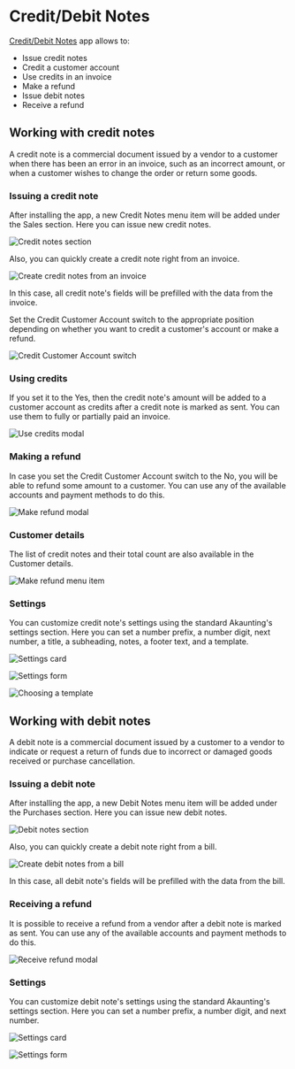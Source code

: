 Credit/Debit Notes
============

[Credit/Debit Notes](https://akaunting.com/apps/credit-debit-notes) app allows to:

- Issue credit notes
- Credit a customer account
- Use credits in an invoice
- Make a refund
- Issue debit notes
- Receive a refund

## Working with credit notes

A credit note is a commercial document issued by a vendor to a customer when there has been an error in an invoice, such as an incorrect amount, or when a customer wishes to change the order or return some goods.

### Issuing a credit note

After installing the app, a new Credit Notes menu item will be added under the Sales section. Here you can issue new credit notes.

![Credit notes section](_images/credit-debit-notes-credit-notes-section.png)

Also, you can quickly create a credit note right from an invoice.

![Create credit notes from an invoice](_images/credit-debit-notes-create-credit-note-from-invoice.png)

In this case, all credit note's fields will be prefilled with the data from the invoice.

Set the Credit Customer Account switch to the appropriate position depending on whether you want to credit a customer's account or make a refund.

![Credit Customer Account switch](_images/credit-debit-notes-credit-customer-account-switch.png)

### Using credits

If you set it to the Yes, then the credit note's amount will be added to a customer account as credits after a credit note is marked as sent. You can use them to fully or partially paid an invoice.

![Use credits modal](_images/credit-debit-notes-use-credits-modal.png)

### Making a refund
 
In case you set the Credit Customer Account switch to the No, you will be able to refund some amount to a customer. You can use any of the available accounts and payment methods to do this.

![Make refund modal](_images/credit-debit-notes-make-refund-modal.png)

### Customer details
 
The list of credit notes and their total count are also available in the Customer details.

![Make refund menu item](_images/credit-debit-notes-customer.png)

### Settings

You can customize credit note's settings using the standard Akaunting's settings section. Here you can set a number prefix, a number digit, next number, a title, a subheading, notes, a footer text, and a template.

![Settings card](_images/credit-debit-notes-settings-credit-note-card.png)

![Settings form](_images/credit-debit-notes-settings-credit-note-form.png)

![Choosing a template](_images/credit-debit-notes-settings-credit-note-template.png)

## Working with debit notes

A debit note is a commercial document issued by a customer to a vendor to indicate or request a return of funds due to incorrect or damaged goods received or purchase cancellation.

### Issuing a debit note

After installing the app, a new Debit Notes menu item will be added under the Purchases section. Here you can issue new debit notes.

![Debit notes section](_images/credit-debit-notes-debit-notes-section.png)

Also, you can quickly create a debit note right from a bill.

![Create debit notes from a bill](_images/credit-debit-notes-create-debit-note-from-bill.png)

In this case, all debit note's fields will be prefilled with the data from the bill.

### Receiving a refund
 
It is possible to receive a refund from a vendor after a debit note is marked as sent. You can use any of the available accounts and payment methods to do this.

![Receive refund modal](_images/credit-debit-notes-receive-refund-modal.png)

### Settings

You can customize debit note's settings using the standard Akaunting's settings section. Here you can set a number prefix, a number digit, and next number.

![Settings card](_images/credit-debit-notes-settings-debit-note-card.png)

![Settings form](_images/credit-debit-notes-settings-debit-note-form.png)
